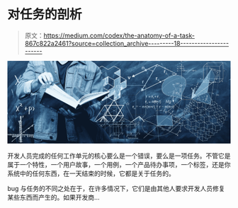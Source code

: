 # 对任务的剖析

> 原文：<https://medium.com/codex/the-anatomy-of-a-task-867c822a2461?source=collection_archive---------18----------------------->

![](img/e2a2378a3493b9af639476cd45d7bada.png)

开发人员完成的任何工作单元的核心要么是一个错误，要么是一项任务。不管它是属于一个特性，一个用户故事，一个用例，一个产品待办事项，一个标签，还是你系统中的任何东西，在一天结束的时候，它都是关于任务的。

bug 与任务的不同之处在于，在许多情况下，它们是由其他人要求开发人员修复某些东西而产生的。如果开发商…